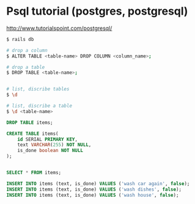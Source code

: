 # Psql tutorial (postgres, postgresql)

http://www.tutorialspoint.com/postgresql/


```bash
$ rails db

# drop a column
$ ALTER TABLE <table-name> DROP COLUMN <column_name>;

# drop a table
$ DROP TABLE <table-name>;


# list, discribe tables
$ \d

# list, discribe a table
$ \d <table-name>
```


```sql
DROP TABLE items;

CREATE TABLE items(
    id SERIAL PRIMARY KEY,
    text VARCHAR(255) NOT NULL,
    is_done boolean NOT NULL
);


SELECT * FROM items;

INSERT INTO items (text, is_done) VALUES ('wash car again', false);
INSERT INTO items (text, is_done) VALUES ('wash dishes', false);
INSERT INTO items (text, is_done) VALUES ('wash house', false);
```
